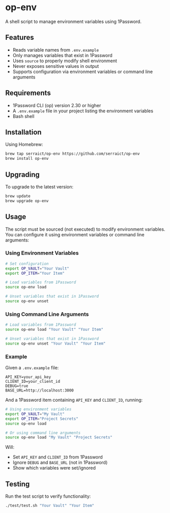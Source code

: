 # op-env

A shell script to manage environment variables using 1Password.

## Features

- Reads variable names from `.env.example`
- Only manages variables that exist in 1Password
- Uses `source` to properly modify shell environment
- Never exposes sensitive values in output
- Supports configuration via environment variables or command line arguments

## Requirements

- 1Password CLI (op) version 2.30 or higher
- A `.env.example` file in your project listing the environment variables
- Bash shell

## Installation

Using Homebrew:

```bash
brew tap serraict/op-env https://github.com/serraict/op-env
brew install op-env
```

## Upgrading

To upgrade to the latest version:

```bash
brew update
brew upgrade op-env
```

## Usage

The script must be sourced (not executed) to modify environment variables. You can configure it using environment variables or command line arguments:

### Using Environment Variables

```bash
# Set configuration
export OP_VAULT="Your Vault"
export OP_ITEM="Your Item"

# Load variables from 1Password
source op-env load

# Unset variables that exist in 1Password
source op-env unset
```

### Using Command Line Arguments

```bash
# Load variables from 1Password
source op-env load "Your Vault" "Your Item"

# Unset variables that exist in 1Password
source op-env unset "Your Vault" "Your Item"
```

### Example

Given a `.env.example` file:
```
API_KEY=your_api_key
CLIENT_ID=your_client_id
DEBUG=true
BASE_URL=http://localhost:3000
```

And a 1Password item containing `API_KEY` and `CLIENT_ID`, running:
```bash
# Using environment variables
export OP_VAULT="My Vault"
export OP_ITEM="Project Secrets"
source op-env load

# Or using command line arguments
source op-env load "My Vault" "Project Secrets"
```

Will:
- Set `API_KEY` and `CLIENT_ID` from 1Password
- Ignore `DEBUG` and `BASE_URL` (not in 1Password)
- Show which variables were set/ignored

## Testing

Run the test script to verify functionality:
```bash
./test/test.sh "Your Vault" "Your Item"

